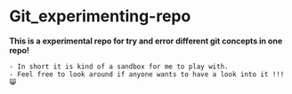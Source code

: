 # Git_experimenting-repo
**This is a experimental repo for try and error different git concepts in one repo!**
```
- In short it is kind of a sandbox for me to play with.
- Feel free to look around if anyone wants to have a look into it !!! 😸
```
